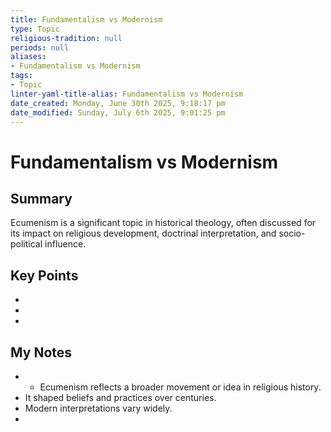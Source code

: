 ```yaml
---
title: Fundamentalism vs Modernism
type: Topic
religious-tradition: null
periods: null
aliases:
- Fundamentalism vs Modernism
tags:
- Topic
linter-yaml-title-alias: Fundamentalism vs Modernism
date_created: Monday, June 30th 2025, 9:18:17 pm
date_modified: Sunday, July 6th 2025, 9:01:25 pm
---
```


# Fundamentalism vs Modernism

## Summary
Ecumenism is a significant topic in historical theology, often discussed for its impact on religious development, doctrinal interpretation, and socio-political influence.

## Key Points
- 
- 
- 

## My Notes
- - Ecumenism reflects a broader movement or idea in religious history.
- It shaped beliefs and practices over centuries.
- Modern interpretations vary widely.
- 